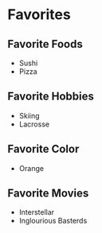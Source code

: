 # Favorites

## Favorite Foods
- Sushi
- Pizza

## Favorite Hobbies
- Skiing 
- Lacrosse

## Favorite Color 
- Orange

## Favorite Movies
- Interstellar
- Inglourious Basterds

